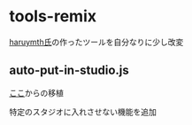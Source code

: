 # tools-remix
[haruymth氏](https://github.com/haruymth)の作ったツールを自分なりに少し改変

## auto-put-in-studio.js
[ここ](https://github.com/haruymth/haruymth.github.io/tree/main/scripts/codes)からの移植

特定のスタジオに入れさせない機能を追加
